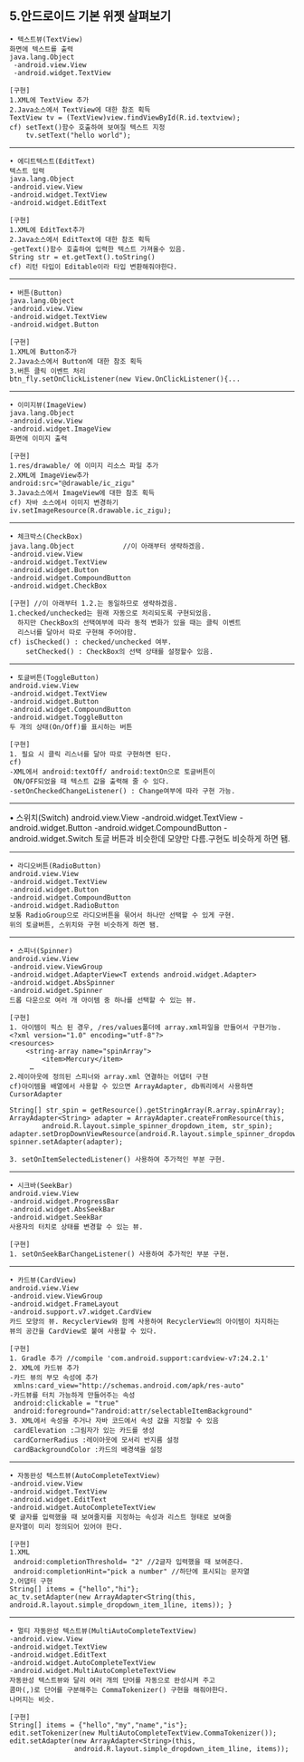 5.안드로이드 기본 위젯 살펴보기
--------------------------
	• 텍스트뷰(TextView)
	화면에 텍스트를 출력
	java.lang.Object
	 -android.view.View
	 -android.widget.TextView
	
	[구현]
	1.XML에 TextView 추가 
	2.Java소스에서 TextView에 대한 참조 획득
	TextView tv = (TextView)view.findViewById(R.id.textview);
	cf) setText()함수 호출하여 보여질 텍스트 지정
	    tv.setText("hello world");
***	
	• 에디트텍스트(EditText)
	텍스트 입력
	java.lang.Object
	-android.view.View
	-android.widget.TextView
	-android.widget.EditText
	
	[구현]
	1.XML에 EditText추가
	2.Java소스에서 EditText에 대한 참조 획득
	-getText()함수 호출하여 입력한 텍스트 가져올수 있음.
	String str = et.getText().toString() 
	cf) 리턴 타입이 Editable이라 타입 변환해줘야한다.
***		
	• 버튼(Button)
	java.lang.Object
	-android.view.View
	-android.widget.TextView
	-android.widget.Button
		
	[구현]
	1.XML에 Button추가
	2.Java소스에서 Button에 대한 참조 획득
	3.버튼 클릭 이벤트 처리
	btn_fly.setOnClickListener(new View.OnClickListener(){...
***		
	• 이미지뷰(ImageView)
	java.lang.Object
	-android.view.View
	-android.widget.ImageView
	화면에 이미지 출력
	
	[구현]
	1.res/drawable/ 에 이미지 리소스 파일 추가
	2.XML에 ImageView추가
	android:src="@drawable/ic_zigu"
	3.Java소스에서 ImageView에 대한 참조 획득
	cf) 자바 소스에서 이미지 변경하기
	iv.setImageResource(R.drawable.ic_zigu);
***		
	• 체크박스(CheckBox)
	java.lang.Object            //이 아래부터 생략하겠음.
	-android.view.View
	-android.widget.TextView
	-android.widget.Button
	-android.widget.CompoundButton
	-android.widget.CheckBox
	
	[구현] //이 아래부터 1.2.는 동일하므로 생략하겠음.
	1.checked/unchecked는 원래 자동으로 처리되도록 구현되었음.
	  하지만 CheckBox의 선택여부에 따라 동적 변화가 있을 때는 클릭 이벤트
	  리스너를 달아서 따로 구현해 주어야함.
	cf) isChecked() : checked/unchecked 여부.
	    setChecked() : CheckBox의 선택 상태를 설정할수 있음.
***		
	• 토글버튼(ToggleButton)
	android.view.View
	-android.widget.TextView
	-android.widget.Button
	-android.widget.CompoundButton
	-android.widget.ToggleButton
	두 개의 상태(On/Off)를 표시하는 버튼 
	
	[구현]
	1. 필요 시 클릭 리스너를 달아 따로 구현하면 된다.
	cf)
	-XML에서 android:textOff/ android:textOn으로 토글버튼이
	 ON/OFF되었을 때 텍스트 값을 출력해 줄 수 있다.
	-setOnCheckedChangeListener() : Change여부에 따라 구현 가능.
***	
• 스위치(Switch)
	android.view.View
	-android.widget.TextView
	-android.widget.Button
	-android.widget.CompoundButton
	-android.widget.Switch
	토글 버튼과 비슷한데 모양만 다름.구현도 비슷하게 하면 됌.
***		
	• 라디오버튼(RadioButton)
	android.view.View
	-android.widget.TextView
	-android.widget.Button
	-android.widget.CompoundButton
	-android.widget.RadioButton
	보통 RadioGroup으로 라디오버튼을 묶어서 하나만 선택할 수 있게 구현.
	위의 토글버튼, 스위치와 구현 비슷하게 하면 됌.
***		
	• 스피너(Spinner)
	android.view.View
	-android.view.ViewGroup
	-android.widget.AdapterView<T extends android.widget.Adapter>
	-android.widget.AbsSpinner
	-android.widget.Spinner
	드롭 다운으로 여러 개 아이템 중 하나를 선택할 수 있는 뷰.
	
	[구현]
	1. 아이템이 픽스 된 경우, /res/values폴더에 array.xml파일을 만들어서 구현가능.
	<?xml version="1.0" encoding="utf-8"?>
	<resources>
	    <string-array name="spinArray">
	        <item>Mercury</item>
	     …
	2.레이아웃에 정의된 스피너와 array.xml 연결하는 어댑터 구현
	cf)아이템을 배열에서 사용할 수 있으면 ArrayAdapter, db쿼리에서 사용하면 CursorAdapter
	
	String[] str_spin = getResource().getStringArray(R.array.spinArray);
	ArrayAdapter<String> adapter = ArrayAdapter.createFromResource(this,
	        android.R.layout.simple_spinner_dropdown_item, str_spin);
	adapter.setDropDownViewResource(android.R.layout.simple_spinner_dropdown_item);
	spinner.setAdapter(adapter);
	
	3. setOnItemSelectedListener() 사용하여 추가적인 부분 구현.
***		
	• 시크바(SeekBar)
	android.view.View
	-android.widget.ProgressBar
	-android.widget.AbsSeekBar
	-android.widget.SeekBar
	사용자의 터치로 상태를 변경할 수 있는 뷰.
	
	[구현]
	1. setOnSeekBarChangeListener() 사용하여 추가적인 부분 구현.
***		
	• 카드뷰(CardView)
	android.view.View
	-android.view.ViewGroup
	-android.widget.FrameLayout
	-android.support.v7.widget.CardView
	카드 모양의 뷰. RecyclerView와 함께 사용하여 RecyclerView의 아이템이 차지하는 
	뷰의 공간을 CardView로 붙여 사용할 수 있다.
	
	[구현]
	1. Gradle 추가 //compile 'com.android.support:cardview-v7:24.2.1'
	2. XML에 카드뷰 추가
	-카드 뷰의 부모 속성에 추가
	 xmlns:card_view="http://schemas.android.com/apk/res-auto"
	-카드뷰를 터치 가능하게 만들어주는 속성
	 android:clickable = "true"
	 android:foreground="?android:attr/selectableItemBackground"
	3. XML에서 속성을 주거나 자바 코드에서 속성 값을 지정할 수 있음
	 cardElevation :그림자가 있는 카드를 생성
	 cardCornerRadius :레이아웃에 모서리 반지름 설정
	 cardBackgroundColor :카드의 배경색을 설정

***	
	• 자동완성 텍스트뷰(AutoCompleteTextView)
	-android.view.View
	-android.widget.TextView
	-android.widget.EditText
	-android.widget.AutoCompleteTextView
	몇 글자를 입력했을 때 보여줄지를 지정하는 속성과 리스트 형태로 보여줄
	문자열이 미리 정의되어 있어야 한다.
	
	[구현]
	1.XML
	 android:completionThreshold= "2" //2글자 입력했을 때 보여준다.
	 android:completionHint="pick a number" //하단에 표시되는 문자열
	2.어댑터 구현
	String[] items = {"hello","hi"};
	ac_tv.setAdapter(new ArrayAdapter<String(this,
	android.R.layout.simple_dropdown_item_1line, items)); }

***	
	• 멀티 자동완성 텍스트뷰(MultiAutoCompleteTextView)
	-android.view.View
	-android.widget.TextView
	-android.widget.EditText
	-android.widget.AutoCompleteTextView
	-android.widget.MultiAutoCompleteTextView
	자동완성 텍스트뷰와 달리 여러 개의 단어를 자동으로 완성시켜 주고
	콤마(,)로 단어를 구분해주는 CommaTokenizer() 구현을 해줘야한다. 
	나머지는 비슷.
	
	[구현] 
	String[] items = {"hello","my","name","is"};
	edit.setTokenizer(new MultiAutoCompleteTextView.CommaTokenizer());        edit.setAdapter(new ArrayAdapter<String>(this,
	                android.R.layout.simple_dropdown_item_1line, items));
	
	
	
